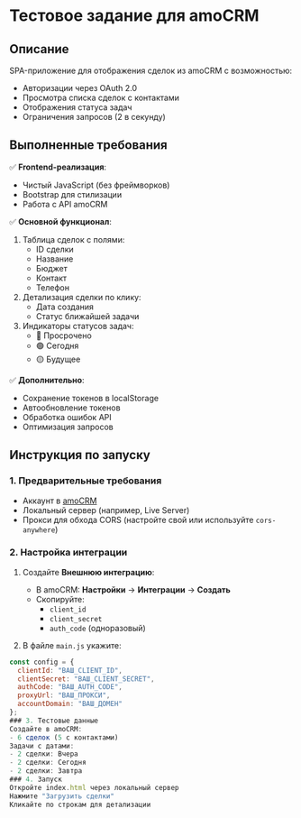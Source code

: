 # Тестовое задание для amoCRM

## Описание
SPA-приложение для отображения сделок из amoCRM с возможностью:
- Авторизации через OAuth 2.0
- Просмотра списка сделок с контактами
- Отображения статуса задач
- Ограничения запросов (2 в секунду)

## Выполненные требования

✅ **Frontend-реализация**:  
- Чистый JavaScript (без фреймворков)
- Bootstrap для стилизации
- Работа с API amoCRM

✅ **Основной функционал**:  
1. Таблица сделок с полями:
   - ID сделки
   - Название
   - Бюджет
   - Контакт
   - Телефон
2. Детализация сделки по клику:
   - Дата создания
   - Статус ближайшей задачи
3. Индикаторы статусов задач:
   - 🔴 Просрочено
   - 🟢 Сегодня
   - 🟡 Будущее

✅ **Дополнительно**:  
- Сохранение токенов в localStorage
- Автообновление токенов
- Обработка ошибок API
- Оптимизация запросов

## Инструкция по запуску

### 1. Предварительные требования
- Аккаунт в [amoCRM](https://www.amocrm.ru/)
- Локальный сервер (например, Live Server)
- Прокси для обхода CORS (настройте свой или используйте `cors-anywhere`)

### 2. Настройка интеграции
1. Создайте **Внешнюю интеграцию**:
   - В amoCRM: **Настройки** → **Интеграции** → **Создать**
   - Скопируйте:
     - `client_id`
     - `client_secret`
     - `auth_code` (одноразовый)

2. В файле `main.js` укажите:
```javascript
const config = {
  clientId: "ВАШ_CLIENT_ID",
  clientSecret: "ВАШ_CLIENT_SECRET",
  authCode: "ВАШ_AUTH_CODE",
  proxyUrl: "ВАШ_ПРОКСИ",
  accountDomain: "ВАШ_ДОМЕН"
};
### 3. Тестовые данные
Создайте в amoCRM:
- 6 сделок (5 с контактами)
Задачи с датами:
- 2 сделки: Вчера
- 2 сделки: Сегодня
- 2 сделки: Завтра
### 4. Запуск
Откройте index.html через локальный сервер
Нажмите "Загрузить сделки"
Кликайте по строкам для детализации


